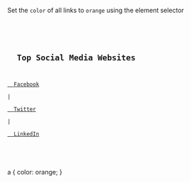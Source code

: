 Set the `color` of all links to `orange` using the element selector

<codeblock language="css" type="exercise" testMode="fixedInput">
<code>
<panel language="html">
<h2>
  Top Social Media Websites
</h2>
<a href="https://www.facebook.com">
  Facebook
</a>
|
<a href="https://twitter.com">
  Twitter
</a>
|
<a href="https://www.linkedin.com">
  LinkedIn
</a>
</panel>
<panel language="css">

</panel>
</code>

<solution>
a {
  color: orange;
}
</solution>
</codeblock>